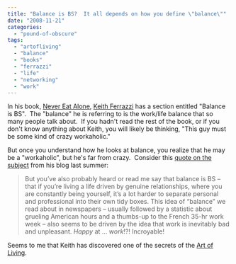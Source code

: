 ```yaml
---
title: "Balance is BS?  It all depends on how you define \"balance\""
date: "2008-11-21"
categories: 
  - "pound-of-obscure"
tags: 
  - "artofliving"
  - "balance"
  - "books"
  - "ferrazzi"
  - "life"
  - "networking"
  - "work"
---
```


In his book, [Never Eat Alone](http://www.amazon.com/Never-Eat-Alone-Secrets-Relationship/dp/0385512058/ref=sr_1_1?ie=UTF8&s=books&qid=1227215359&sr=1-1), [Keith Ferrazzi](http://www.keithferrazzi.com/) has a section entitled "Balance is BS".  The "balance" he is referring to is the work/life balance that so many people talk about.  If you hadn't read the rest of the book, or if you don't know anything about Keith, you will likely be thinking, "This guy must be some kind of crazy workaholic."

But once you understand how he looks at balance, you realize that he may be a "workaholic", but he's far from crazy.  Consider this [quote on the subject](http://nevereatalone.typepad.com/blog/2008/07/tip-217---the-n.html#comments) from his blog last summer:

> But you’ve also probably heard or read me say that balance is BS – that if you’re living a life driven by genuine relationships, where you are constantly being yourself, it’s a lot harder to separate personal and professional into their own tidy boxes. This idea of “balance” we read about in newspapers – usually followed by a statistic about grueling American hours and a thumbs-up to the French 35-hr work week – also seems to be driven by the idea that work is inevitably bad and unpleasant. _Happy_ at … _work_!?! Incroyable!

Seems to me that Keith has discovered one of the secrets of the [Art of Living](http://blog.gbrettmiller.com/the-art-of-living/).
